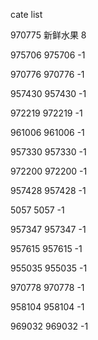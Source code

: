 cate list

970775 新鲜水果 8

975706 975706 -1

970776 970776 -1

957430 957430 -1

972219 972219 -1

961006 961006 -1

957330 957330 -1

972200 972200 -1

957428 957428 -1

5057 5057 -1

957347 957347 -1

957615 957615 -1

955035 955035 -1

970778 970778 -1

958104 958104 -1

969032 969032 -1

